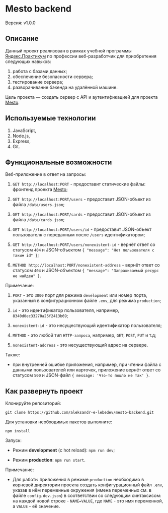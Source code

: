 # Mesto backend

Версия: v1.0.0

## Описание

Данный проект реализован в рамках учебной программы [Яндекс.Практикум](https://praktikum.yandex.ru) по профессии веб-разработчик для приобретения следующих навыков:
1. работа с базами данных;
2. обеспечение безопасности сервера;
3. тестирование сервера;
4. разворачивание бэкенда на удалённой машине.

Цель проекта — создать сервер с API и аутентификацией для проекта [Mesto](https://github.com/aleksandr-e-lebedev/mesto#readme).

## Используемые технологии

1. JavaScript,
2. Node.js,
3. Express,
4. Git.

## Функциональные возможности

Веб-приложение в ответ на запросы:

1. `GET http://localhost:PORT` - предоставит статические файлы: фронтенд проекта [Mesto](https://github.com/aleksandr-e-lebedev/mesto#readme);

2. `GET http://localhost:PORT/users` - предоставит JSON-объект из файла `/data/users.json`;

3. `GET http://localhost:PORT/cards` - предоставит JSON-объект из файла `/data/cards.json`;

4. `GET http://localhost:PORT/users/id` - предоставит JSON-объект пользователя с переданным после `/users` идентификатором;

5. `GET http://localhost:PORT/users/nonexistent-id` - вернёт ответ со статусом `404` и JSON-объектом `{ "message": "Нет пользователя с таким id" }`;

6. `METHOD http://localhost:PORT/nonexistent-address` - вернёт ответ со статусом `404` и JSON-объектом `{ "message": "Запрашиваемый ресурс не найден" }`.

Примечание:

1. `PORT` - это `3000` порт для режима `development` или номер порта, указанный в конфигурационном файле `.env`, для режима `production`;

2. `id` - это идентификатор пользователя, например, `8340d0ec33270a25f2413b69`;

3. `nonexistent-id` - это несуществующий идентификатор пользователя;

4. `METHOD` - это любой тип `HTTP-запроса`, например, `GET`, `POST`, `PUT` и т.д;

5. `nonexistent-address` - это несуществующий адрес на сервере.

Также:

* при внутренней ошибке приложения, например, при чтении файла с данными пользователей или карточек, приложение вернёт ответ со статусом `500` и JSON-файл `{ message: 'Что-то пошло не так' }`.

## Как развернуть проект

Клонируйте репозиторий:

`git clone https://github.com/aleksandr-e-lebedev/mesto-backend.git`

Для установки необходимых пакетов выполните:

`npm install`

Запуск:

* Режим **development** (с hot reload): `npm run dev`;

* Режим **production**: `npm run start`.

Примечание:

* Для работы приложения в режиме `production` необходимо в корневой директории проекта создать конфигурационный файл `.env`, указав в нём переменные окружения (имена переменных см. в файле `config.dev.json`) в соответствии со следующим синтаксисом: на каждой новой строке - `NAME=VALUE`, где `NAME` - это имя переменной, а `VALUE` - её значение.
